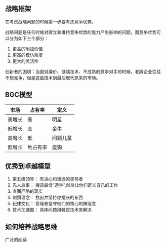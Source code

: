 ## 战略框架

在考虑战略问题的时候第一步要考虑竞争优势。

战略问题是任何时候对建立和维持竞争优势的能力产生影响的问题。而竞争优势可以分为如下三个部分：
1. 更高的附加价值
2. 更高的模仿难度
3. 更大的灵活性

创新者的困境：当面对廉价、低端技术、不成熟的竞争对手的时候，老牌企业往往不想竞争，但是这些技术到最后取代原来的市场。

## BGC模型

|  市场  |  占有率  |   定义   |
| ------ | -------- | -------- |
| 高增长 | 高       | 明星     |
| 低增长 | 高       | 金牛     |
| 高增长 | 低       | 问题儿童 |
| 低增长 | 地占有率 | 廋狗     |

## 优秀到卓越模型
1. 第五级领导： 有决心和谦逊的领导者
2. 先人后事： 搜录最佳“选手”,然后让他们定义自己的工作
3. 直面严酷的现实
4. 刺猬理念： 找出并坚持你擅长的东西
5. 纪律文化： 管理者坚守他们的核心刺猬理念
6. 技术加速器： 具体问题用特定技术来解决

## 如何培养战略思维
广泛的阅读
